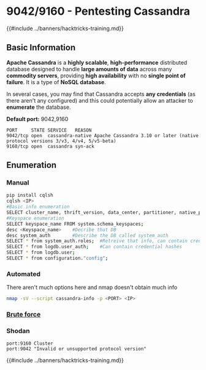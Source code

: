 # 9042/9160 - Pentesting Cassandra

{{#include ../banners/hacktricks-training.md}}

## Basic Information

**Apache Cassandra** is a **highly scalable**, **high-performance** distributed database designed to handle **large amounts of data** across many **commodity servers**, providing **high availability** with no **single point of failure**. It is a type of **NoSQL database**.

In several cases, you may find that Cassandra accepts **any credentials** (as there aren't any configured) and this could potentially allow an attacker to **enumerate** the database.

**Default port:** 9042,9160

```
PORT     STATE SERVICE   REASON
9042/tcp open  cassandra-native Apache Cassandra 3.10 or later (native protocol versions 3/v3, 4/v4, 5/v5-beta)
9160/tcp open  cassandra syn-ack
```

## Enumeration

### Manual

```bash
pip install cqlsh
cqlsh <IP>
#Basic info enumeration
SELECT cluster_name, thrift_version, data_center, partitioner, native_protocol_version, rack, release_version from system.local;
#Keyspace enumeration
SELECT keyspace_name FROM system.schema_keyspaces;
desc <Keyspace_name>    #Decribe that DB
desc system_auth        #Describe the DB called system_auth
SELECT * from system_auth.roles;  #Retreive that info, can contain credential hashes
SELECT * from logdb.user_auth;    #Can contain credential hashes
SELECT * from logdb.user;
SELECT * from configuration."config";
```

### Automated

There aren't much options here and nmap doesn't obtain much info

```bash
nmap -sV --script cassandra-info -p <PORT> <IP>
```

### [**Brute force**](../generic-hacking/brute-force.md#cassandra)

### **Shodan**

`port:9160 Cluster`\
`port:9042 "Invalid or unsupported protocol version"`

{{#include ../banners/hacktricks-training.md}}


